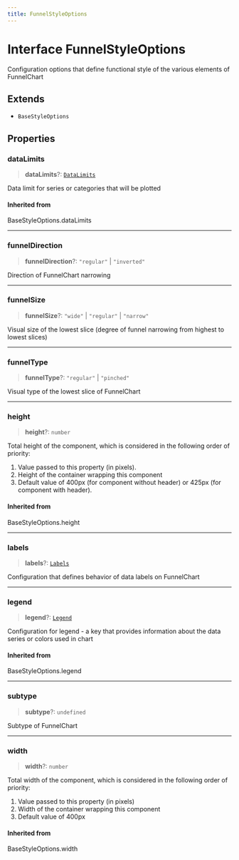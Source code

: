 ```yaml
---
title: FunnelStyleOptions
---
```


# Interface FunnelStyleOptions

Configuration options that define functional style of the various elements of FunnelChart

## Extends

- `BaseStyleOptions`

## Properties

### dataLimits

> **dataLimits**?: [`DataLimits`](interface.DataLimits.md)

Data limit for series or categories that will be plotted

#### Inherited from

BaseStyleOptions.dataLimits

***

### funnelDirection

> **funnelDirection**?: `"regular"` \| `"inverted"`

Direction of FunnelChart narrowing

***

### funnelSize

> **funnelSize**?: `"wide"` \| `"regular"` \| `"narrow"`

Visual size of the lowest slice (degree of funnel narrowing from highest to lowest slices)

***

### funnelType

> **funnelType**?: `"regular"` \| `"pinched"`

Visual type of the lowest slice of FunnelChart

***

### height

> **height**?: `number`

Total height of the component, which is considered in the following order of priority:

1. Value passed to this property (in pixels).
2. Height of the container wrapping this component
3. Default value of 400px (for component without header) or 425px (for component with header).

#### Inherited from

BaseStyleOptions.height

***

### labels

> **labels**?: [`Labels`](../type-aliases/type-alias.Labels.md)

Configuration that defines behavior of data labels on FunnelChart

***

### legend

> **legend**?: [`Legend`](../type-aliases/type-alias.Legend.md)

Configuration for legend - a key that provides information about the data series or colors used in chart

#### Inherited from

BaseStyleOptions.legend

***

### subtype

> **subtype**?: `undefined`

Subtype of FunnelChart

***

### width

> **width**?: `number`

Total width of the component, which is considered in the following order of priority:

1. Value passed to this property (in pixels)
2. Width of the container wrapping this component
3. Default value of 400px

#### Inherited from

BaseStyleOptions.width
